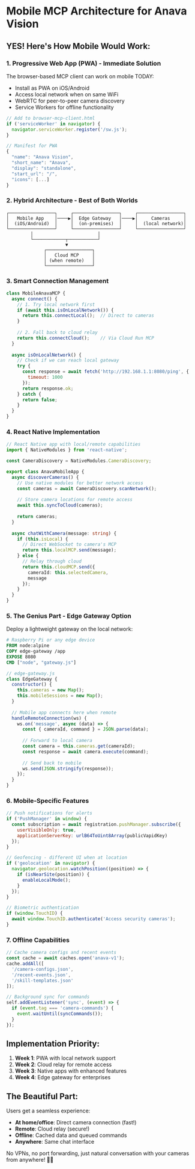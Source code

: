 # Mobile MCP Architecture for Anava Vision

## YES! Here's How Mobile Would Work:

### 1. **Progressive Web App (PWA) - Immediate Solution**
The browser-based MCP client can work on mobile TODAY:
- Install as PWA on iOS/Android
- Access local network when on same WiFi
- WebRTC for peer-to-peer camera discovery
- Service Workers for offline functionality

```javascript
// Add to browser-mcp-client.html
if ('serviceWorker' in navigator) {
  navigator.serviceWorker.register('/sw.js');
}

// Manifest for PWA
{
  "name": "Anava Vision",
  "short_name": "Anava",
  "display": "standalone",
  "start_url": "/",
  "icons": [...]
}
```

### 2. **Hybrid Architecture - Best of Both Worlds**

```
┌─────────────────┐     ┌─────────────────┐     ┌─────────────────┐
│   Mobile App    │────▶│  Edge Gateway   │────▶│     Cameras     │
│  (iOS/Android)  │     │  (on-premises)  │     │  (local network)│
└─────────────────┘     └─────────────────┘     └─────────────────┘
         │                        │
         └────────────┬───────────┘
                      ▼
              ┌─────────────────┐
              │   Cloud MCP     │
              │ (when remote)   │
              └─────────────────┘
```

### 3. **Smart Connection Management**

```javascript
class MobileAnavaMCP {
  async connect() {
    // 1. Try local network first
    if (await this.isOnLocalNetwork()) {
      return this.connectLocal();  // Direct to cameras
    }
    
    // 2. Fall back to cloud relay
    return this.connectCloud();    // Via Cloud Run MCP
  }
  
  async isOnLocalNetwork() {
    // Check if we can reach local gateway
    try {
      const response = await fetch('http://192.168.1.1:8080/ping', {
        timeout: 1000
      });
      return response.ok;
    } catch {
      return false;
    }
  }
}
```

### 4. **React Native Implementation**

```typescript
// React Native app with local/remote capabilities
import { NativeModules } from 'react-native';

const CameraDiscovery = NativeModules.CameraDiscovery;

export class AnavaMobileApp {
  async discoverCameras() {
    // Use native modules for better network access
    const cameras = await CameraDiscovery.scanNetwork();
    
    // Store camera locations for remote access
    await this.syncToCloud(cameras);
    
    return cameras;
  }
  
  async chatWithCamera(message: string) {
    if (this.isLocal) {
      // Direct WebSocket to camera's MCP
      return this.localMCP.send(message);
    } else {
      // Relay through cloud
      return this.cloudMCP.send({
        cameraId: this.selectedCamera,
        message
      });
    }
  }
}
```

### 5. **The Genius Part - Edge Gateway Option**

Deploy a lightweight gateway on the local network:

```dockerfile
# Raspberry Pi or any edge device
FROM node:alpine
COPY edge-gateway /app
EXPOSE 8080
CMD ["node", "gateway.js"]
```

```javascript
// edge-gateway.js
class EdgeGateway {
  constructor() {
    this.cameras = new Map();
    this.mobileSessions = new Map();
  }
  
  // Mobile app connects here when remote
  handleRemoteConnection(ws) {
    ws.on('message', async (data) => {
      const { cameraId, command } = JSON.parse(data);
      
      // Forward to local camera
      const camera = this.cameras.get(cameraId);
      const response = await camera.execute(command);
      
      // Send back to mobile
      ws.send(JSON.stringify(response));
    });
  }
}
```

### 6. **Mobile-Specific Features**

```javascript
// Push notifications for alerts
if ('PushManager' in window) {
  const subscription = await registration.pushManager.subscribe({
    userVisibleOnly: true,
    applicationServerKey: urlB64ToUint8Array(publicVapidKey)
  });
}

// Geofencing - different UI when at location
if ('geolocation' in navigator) {
  navigator.geolocation.watchPosition((position) => {
    if (isNearSite(position)) {
      enableLocalMode();
    }
  });
}

// Biometric authentication
if (window.TouchID) {
  await window.TouchID.authenticate('Access security cameras');
}
```

### 7. **Offline Capabilities**

```javascript
// Cache camera configs and recent events
const cache = await caches.open('anava-v1');
cache.addAll([
  '/camera-configs.json',
  '/recent-events.json',
  '/skill-templates.json'
]);

// Background sync for commands
self.addEventListener('sync', (event) => {
  if (event.tag === 'camera-commands') {
    event.waitUntil(syncCommands());
  }
});
```

## Implementation Priority:

1. **Week 1**: PWA with local network support
2. **Week 2**: Cloud relay for remote access  
3. **Week 3**: Native apps with enhanced features
4. **Week 4**: Edge gateway for enterprises

## The Beautiful Part:

Users get a seamless experience:
- **At home/office**: Direct camera connection (fast!)
- **Remote**: Cloud relay (secure!)
- **Offline**: Cached data and queued commands
- **Anywhere**: Same chat interface

No VPNs, no port forwarding, just natural conversation with your cameras from anywhere! 📱🎥